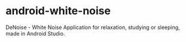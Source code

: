 # android-white-noise
DeNoise - White Noise Application for relaxation, studying or sleeping, made in Android Studio.
